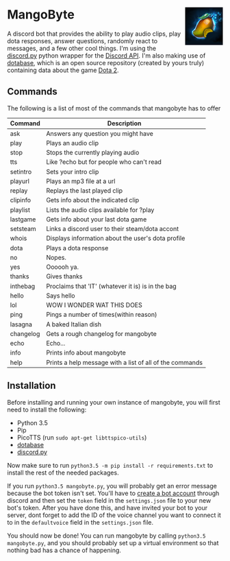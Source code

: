 # MangoByte<img align="right" src="mangobyte.png"/>
A discord bot that provides the ability to play audio clips, play dota responses, answer questions, randomly react to messages, and a few other cool things. I'm using the [discord.py](https://github.com/Rapptz/discord.py) python wrapper for the [Discord API](https://discordapp.com/developers). I'm also making use of [dotabase](https://github.com/mdiller/dotabase), which is an open source repository (created by yours truly) containing data about the game [Dota 2](http://www.dota2.com).

## Commands
The following is a list of most of the commands that mangobyte has to offer

   Command|Description
----------|---
ask       |Answers any question you might have
play      |Plays an audio clip
stop      |Stops the currently playing audio
tts       |Like ?echo but for people who can't read
setintro  |Sets your intro clip
playurl   |Plays an mp3 file at a url
replay    |Replays the last played clip
clipinfo  |Gets info about the indicated clip
playlist  |Lists the audio clips available for ?play
lastgame  |Gets info about your last dota game
setsteam  |Links a discord user to their steam/dota accont
whois     |Displays information about the user's dota profile
dota      |Plays a dota response
no        |Nopes.
yes       |Oooooh ya.
thanks    |Gives thanks
inthebag  |Proclaims that 'IT' (whatever it is) is in the bag
hello     |Says hello
lol       |WOW I WONDER WAT THIS DOES
ping      |Pings a number of times(within reason)
lasagna   |A baked Italian dish
changelog |Gets a rough changelog for mangobyte
echo      |Echo...
info      |Prints info about mangobyte
help      |Prints a help message with a list of all of the commands

## Installation

Before installing and running your own instance of mangobyte, you will first need to install the following:

* Python 3.5
* Pip
* PicoTTS (run `sudo apt-get libttspico-utils`)
* [dotabase](https://github.com/mdiller/dotabase)
* [discord.py](https://github.com/Rapptz/discord.py)

Now make sure to run `python3.5 -m pip install -r requirements.txt` to install the rest of the needed packages.

If you run `python3.5 mangobyte.py`, you will probably get an error message because the bot token isn't set. You'll have to [create a bot account](https://twentysix26.github.io/Red-Docs/red_guide_bot_accounts/) through discord and then set the `token` field in the `settings.json` file to your new bot's token. After you have done this, and have invited your bot to your server, dont forget to add the ID of the voice channel you want to connect it to in the `defaultvoice` field in the `settings.json` file.

You should now be done! You can run mangobyte by calling `python3.5 mangobyte.py`, and you should probably set up a virtual environment so that nothing bad has a chance of happening.